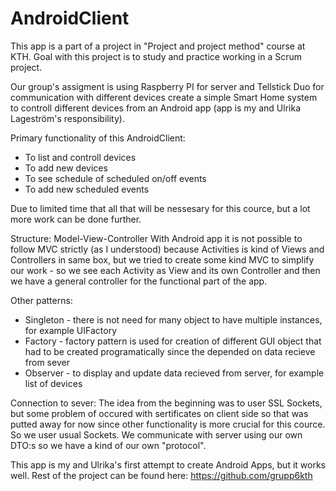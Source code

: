 # AndroidClient

This app is a part of a project in "Project and project method" course at KTH. 
Goal with this project is to study and practice working in a Scrum project.

Our group's assigment is using Raspberry PI for server and Tellstick Duo for communication with different devices 
create a simple Smart Home system to controll different devices from an Android app (app is my and Ulrika Lageström's responsibility).

Primary functionality of this AndroidClient: 
* To list and controll devices
* To add new devices
* To see schedule of scheduled on/off events
* To add new scheduled events

Due to limited time that all that will be nessesary for this cource, but a lot more work can be done further.

Structure: Model-View-Controller
With Android app it is not possible to follow MVC strictly (as I understood) because Activities is kind of Views and Controllers in same
box, but we tried to create some kind MVC to simplify our work - so we see each Activity as View and its own Controller and then we have
a general controller for the functional part of the app.

Other patterns:
* Singleton - there is not need for many object to have multiple instances, for example UIFactory
* Factory - factory pattern is used for creation of different GUI object that had to be created programatically since the depended on data recieve from sever
* Observer - to display and update data recieved from server, for example list of devices

Connection to sever:
The idea from the beginning was to user SSL Sockets, but some problem of occured with sertificates on client side so that was 
putted away for now since other functionality is more crucial for this cource. So we user usual Sockets. We communicate with server
using our own DTO:s so we have a kind of our own "protocol".

This app is my and Ulrika's first attempt to create Android Apps, but it works well.
Rest of the project can be found here: https://github.com/grupp6kth
